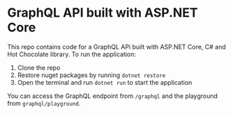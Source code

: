 # GraphQL API built with ASP.NET Core

This repo contains code for a GraphQL APi built with ASP.NET Core, C# and Hot Chocolate library. To run the application:

1. Clone the repo
2. Restore nuget packages by running `dotnet restore`
3. Open the terminal and run `dotnet run` to start the application

You can access the GraphQL endpoint from `/graphql` and the playground from `graphql/playground`.
